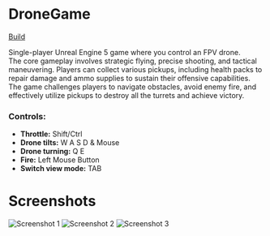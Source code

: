 # DroneGame
[Build](https://github.com/Ivan-Seleznov/DroneGame/releases/tag/Build)

Single-player Unreal Engine 5 game where you control an FPV drone.  
The core gameplay involves strategic flying, precise shooting, and tactical maneuvering. Players can collect various pickups, including health packs to repair damage and ammo supplies to sustain their offensive capabilities. The game challenges players to navigate obstacles, avoid enemy fire, and effectively utilize pickups to destroy all the turrets and achieve victory.

### Controls:

- **Throttle:** Shift/Ctrl
- **Drone tilts:** W A S D & Mouse
- **Drone turning:** Q E
- **Fire:** Left Mouse Button
- **Switch view mode:** TAB

# Screenshots
![Screenshot 1](https://github.com/Ivan-Seleznov/DroneGame/assets/87178217/4b8ebdf9-f82b-4e2d-ae31-ae417462793e)
![Screenshot 2](https://github.com/Ivan-Seleznov/DroneGame/assets/87178217/0700f005-5d9e-4134-80ea-1e3b5884793a)
![Screenshot 3](https://github.com/Ivan-Seleznov/DroneGame/assets/87178217/79e7b15f-3dbf-4b4d-ae1c-5c82e559dff8)

